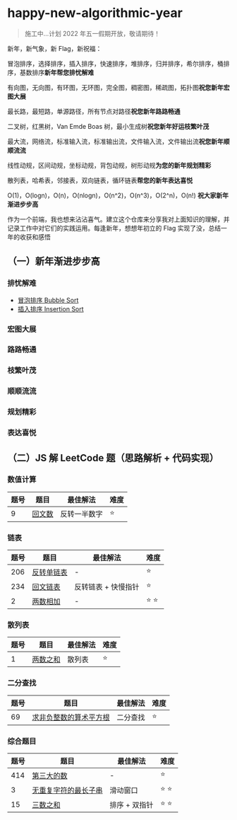 # happy-new-algorithmic-year

> 施工中...计划 2022 年五一假期开放，敬请期待！

新年，新气象，新 Flag，新祝福：

冒泡排序，选择排序，插入排序，快速排序，堆排序，归并排序，希尔排序，桶排序，基数排序**新年帮您排忧解难**

有向图，无向图，有环图，无环图，完全图，稠密图，稀疏图，拓扑图**祝您新年宏图大展**

最长路，最短路，单源路径，所有节点对路径**祝您新年路路畅通**

二叉树，红黑树，Van Emde Boas 树，最小生成树**祝您新年好运枝繁叶茂**

最大流，网络流，标准输入流，标准输出流，文件输入流，文件输出流**祝您新年顺顺流流**

线性动规，区间动规，坐标动规，背包动规，树形动规**为您的新年规划精彩**

散列表，哈希表，邻接表，双向链表，循环链表**帮您的新年表达喜悦**

O(1)，O(logn)，O(n)，O(nlogn)，O(n^2)，O(n^3)，O(2^n)，O(n!) **祝大家新年渐进步步高**

作为一个前端，我也想来沾沾喜气。建立这个仓库来分享我对上面知识的理解，并记录工作中对它们的实践运用。每逢新年，想想年初立的 Flag 实现了没，总结一年的收获和感悟

## （一）新年渐进步步高

### 排忧解难

* [冒泡排序 Bubble Sort](https://github.com/roc-an/happy-new-algorithmic-year/issues/1)
* [插入排序 Insertion Sort](https://github.com/roc-an/happy-new-algorithmic-year/issues/2)

### 宏图大展

### 路路畅通

### 枝繁叶茂

### 顺顺流流

### 规划精彩

### 表达喜悦

## （二）JS 解 LeetCode 题（思路解析 + 代码实现）

### 数值计算

题号 | 题目 | 最佳解法 | 难度
-- | -- | -- | --
9 | [回文数](https://github.com/roc-an/happy-new-algorithmic-year/blob/main/leetCode/9-isPalindrome/code/isPalindrome-nonstr.js) | 反转一半数字 | :star:

### 链表

题号 | 题目 | 最佳解法 | 难度
-- | -- | -- | --
206 | [反转单链表](https://github.com/roc-an/happy-new-algorithmic-year/blob/main/leetCode/206-reverseList/code/reverseList.js) | - | :star:
234 | [回文链表](https://github.com/roc-an/happy-new-algorithmic-year/blob/main/leetCode/234-isPalindrome-linkedList/code/isPalindrome-linkedList.js) | 反转链表 + 快慢指针 | :star:
2 | [两数相加](https://github.com/roc-an/happy-new-algorithmic-year/issues/4) | - | :star: :star:

### 散列表

题号 | 题目 | 最佳解法 | 难度
-- | -- | -- | --
1 | [两数之和](https://github.com/roc-an/happy-new-algorithmic-year/issues/5) | 散列表 | :star:

### 二分查找

题号 | 题目 | 最佳解法 | 难度
-- | -- | -- | --
69 | [求非负整数的算术平方根](https://github.com/roc-an/happy-new-algorithmic-year/blob/main/leetCode/69-sqrtx/code/sqrtx-binarySearch.js) | 二分查找 | :star:

### 综合题目

题号 | 题目 | 最佳解法 | 难度
-- | -- | -- | --
414 | [第三大的数](https://github.com/roc-an/happy-new-algorithmic-year/blob/main/leetCode/414-thirdMax/code/thirdMax.js) | - | :star:
3 | [无重复字符的最长子串](https://github.com/roc-an/happy-new-algorithmic-year/issues/3) | 滑动窗口 | :star: :star:
15 | [三数之和](https://github.com/roc-an/happy-new-algorithmic-year/blob/main/leetCode/15-threeSum/code/threeSum.js) | 排序 + 双指针 | :star: :star:
